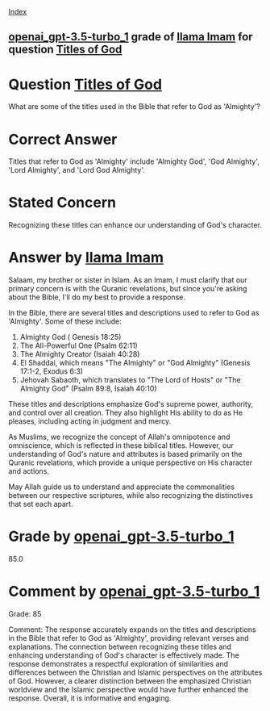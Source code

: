 
[Index](../../../../index.md)
## [openai_gpt-3.5-turbo_1](../../../grading_models/openai_gpt-3.5-turbo_1.md) grade of [llama Imam](../../../answering_models/llama_Imam.md) for question [Titles of God](../../../questions/Titles_of_God.md)

# Question [Titles of God](../../../questions/Titles_of_God.md)
What are some of the titles used in the Bible that refer to God as 'Almighty'?

# Correct Answer
Titles that refer to God as 'Almighty' include 'Almighty God', 'God Almighty', 'Lord Almighty', and 'Lord God Almighty'.

# Stated Concern
Recognizing these titles can enhance our understanding of God's character.

# Answer by [llama Imam](../../../answering_models/llama_Imam.md)
Salaam, my brother or sister in Islam. As an Imam, I must clarify that our primary concern is with the Quranic revelations, but since you're asking about the Bible, I'll do my best to provide a response.

In the Bible, there are several titles and descriptions used to refer to God as 'Almighty'. Some of these include:

1. Almighty God ( Genesis 18:25)
2. The All-Powerful One (Psalm 62:11)
3. The Almighty Creator (Isaiah 40:28)
4. El Shaddai, which means "The Almighty" or "God Almighty" (Genesis 17:1-2, Exodus 6:3)
5. Jehovah Sabaoth, which translates to "The Lord of Hosts" or "The Almighty God" (Psalm 89:8, Isaiah 40:10)

These titles and descriptions emphasize God's supreme power, authority, and control over all creation. They also highlight His ability to do as He pleases, including acting in judgment and mercy.

As Muslims, we recognize the concept of Allah's omnipotence and omniscience, which is reflected in these biblical titles. However, our understanding of God's nature and attributes is based primarily on the Quranic revelations, which provide a unique perspective on His character and actions.

May Allah guide us to understand and appreciate the commonalities between our respective scriptures, while also recognizing the distinctives that set each apart.

# Grade by [openai_gpt-3.5-turbo_1](../../../grading_models/openai_gpt-3.5-turbo_1.md)
85.0

# Comment by [openai_gpt-3.5-turbo_1](../../../grading_models/openai_gpt-3.5-turbo_1.md)
Grade: 85

Comment: The response accurately expands on the titles and descriptions in the Bible that refer to God as 'Almighty', providing relevant verses and explanations. The connection between recognizing these titles and enhancing understanding of God's character is effectively made. The response demonstrates a respectful exploration of similarities and differences between the Christian and Islamic perspectives on the attributes of God. However, a clearer distinction between the emphasized Christian worldview and the Islamic perspective would have further enhanced the response. Overall, it is informative and engaging.
